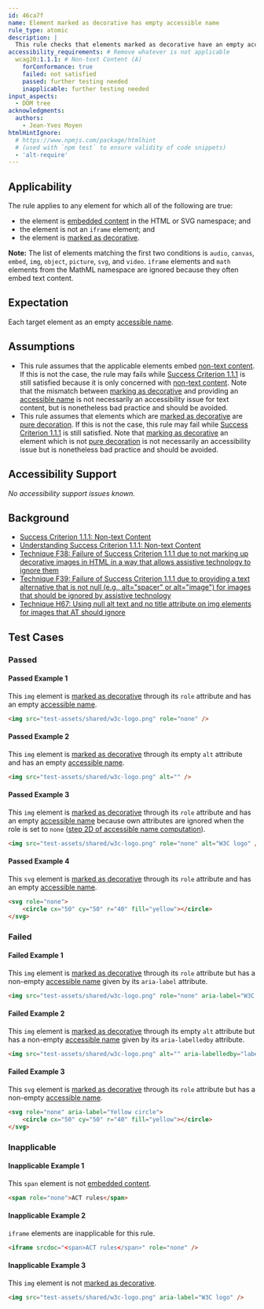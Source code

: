 ```yaml
---
id: 46ca7f
name: Element marked as decorative has empty accessible name
rule_type: atomic
description: |
  This rule checks that elements marked as decorative have an empty accessible name
accessibility_requirements: # Remove whatever is not applicable
  wcag20:1.1.1: # Non-text Content (A)
    forConformance: true
    failed: not satisfied
    passed: further testing needed
    inapplicable: further testing needed
input_aspects:
  - DOM tree
acknowledgments:
  authors:
    - Jean-Yves Moyen
htmlHintIgnore:
  # https://www.npmjs.com/package/htmlhint
  # (used with `npm test` to ensure validity of code snippets)
  - 'alt-require'
---
```


## Applicability

The rule applies to any element for which all of the following are true:

- the element is [embedded content][] in the HTML or SVG namespace; and
- the element is not an `iframe` element; and
- the element is [marked as decorative][].

**Note:** The list of elements matching the first two conditions is `audio`, `canvas`, `embed`, `img`, `object`, `picture`, `svg`, and `video`. `iframe` elements and `math` elements from the MathML namespace are ignored because they often embed text content.

## Expectation

Each target element as an empty [accessible name][].

## Assumptions

- This rule assumes that the applicable elements embed [non-text content][]. If this is not the case, the rule may fails while [Success Criterion 1.1.1][sc111] is still satisfied because it is only concerned with [non-text content][]. Note that the mismatch between [marking as decorative][marked as decorative] and providing an [accessible name][] is not necessarily an accessibility issue for text content, but is nonetheless bad practice and should be avoided.
- This rule assumes that elements which are [marked as decorative][] are [pure decoration][]. If this is not the case, this rule may fail while [Success Criterion 1.1.1][sc111] is still satisfied. Note that [marking as decorative][marked as decorative] an element which is not [pure decoration][] is not necessarily an accessibility issue but is nonetheless bad practice and should be avoided.

## Accessibility Support

_No accessibility support issues known._

## Background

- [Success Criterion 1.1.1: Non-text Content][sc111]
- [Understanding Success Criterion 1.1.1: Non-text Content][usc111]
- [Technique F38: Failure of Success Criterion 1.1.1 due to not marking up decorative images in HTML in a way that allows assistive technology to ignore them][f38]
- [Technique F39: Failure of Success Criterion 1.1.1 due to providing a text alternative that is not null (e.g., alt="spacer" or alt="image") for images that should be ignored by assistive technology][f39]
- [Technique H67: Using null alt text and no title attribute on img elements for images that AT should ignore][h67]

## Test Cases

### Passed

#### Passed Example 1

This `img` element is [marked as decorative][] through its `role` attribute and has an empty [accessible name][].

```html
<img src="test-assets/shared/w3c-logo.png" role="none" />
```

#### Passed Example 2

This `img` element is [marked as decorative][] through its empty `alt` attribute and has an empty [accessible name][].

```html
<img src="test-assets/shared/w3c-logo.png" alt="" />
```

#### Passed Example 3

This `img` element is [marked as decorative][] through its `role` attribute and has an empty [accessible name][] because own attributes are ignored when the role is set to `none` ([step 2D of accessible name computation][]).

```html
<img src="test-assets/shared/w3c-logo.png" role="none" alt="W3C logo" />
```

#### Passed Example 4

This `svg` element is [marked as decorative][] through its `role` attribute and has an empty [accessible name][].

```html
<svg role="none">
	<circle cx="50" cy="50" r="40" fill="yellow"></circle>
</svg>
```

### Failed

#### Failed Example 1

This `img` element is [marked as decorative][] through its `role` attribute but has a non-empty [accessible name][] given by its `aria-label` attribute.

```html
<img src="test-assets/shared/w3c-logo.png" role="none" aria-label="W3C logo" />
```

#### Failed Example 2

This `img` element is [marked as decorative][] through its empty `alt` attribute but has a non-empty [accessible name][] given by its `aria-labelledby` attribute.

```html
<img src="test-assets/shared/w3c-logo.png" alt="" aria-labelledby="label" /> <span hidden id="label">W3C logo</span>
```

#### Failed Example 3

This `svg` element is [marked as decorative][] through its `role` attribute but has a non-empty [accessible name][].

```html
<svg role="none" aria-label="Yellow circle">
	<circle cx="50" cy="50" r="40" fill="yellow"></circle>
</svg>
```

### Inapplicable

#### Inapplicable Example 1

This `span` element is not [embedded content][].

```html
<span role="none">ACT rules</span>
```

#### Inapplicable Example 2

`iframe` elements are inapplicable for this rule.

```html
<iframe srcdoc="<span>ACT rules</span>" role="none" />
```

#### Inapplicable Example 3

This `img` element is not [marked as decorative][].

```html
<img src="test-assets/shared/w3c-logo.png" aria-label="W3C logo" />
```

[accessible name]: #accessible-name 'Definition of Accessible name'
[embedded content]: https://html.spec.whatwg.org/multipage/dom.html#embedded-content-category 'Definition of embedded content'
[f38]: https://www.w3.org/WAI/WCAG21/Techniques/failures/F38 'Technique F38: Failure of Success Criterion 1.1.1 due to not marking up decorative images in HTML in a way that allows assistive technology to ignore them'
[f39]: https://www.w3.org/WAI/WCAG21/Techniques/failures/F39 'Technique F39: Failure of Success Criterion 1.1.1 due to providing a text alternative that is not null (e.g., alt="spacer" or alt="image") for images that should be ignored by assistive technology'
[h67]: https://www.w3.org/WAI/WCAG21/Techniques/html/H67 'Technique H67: Using null alt text and no title attribute on img elements for images that AT should ignore'
[marked as decorative]: #marked-as-decorative 'Definition of Marked as decorative'
[non-text content]: https://www.w3.org/TR/WCAG21/#dfn-non-text-content 'WCAG definition of Non-text content'
[pure decoration]: https://www.w3.org/TR/WCAG21/#dfn-pure-decoration 'WCAG definition of Pure decoration'
[sc111]: https://www.w3.org/TR/WCAG21/#non-text-content 'Success Criterion 1.1.1: Non-text Content'
[step 2d of accessible name computation]: https://www.w3.org/TR/accname-1.1/#step2D 'Step 2D of accessible name computation'
[usc111]: https://www.w3.org/WAI/WCAG21/Understanding/non-text-content.html 'Understanding Success Criterion 1.1.1: Non-text Content'
